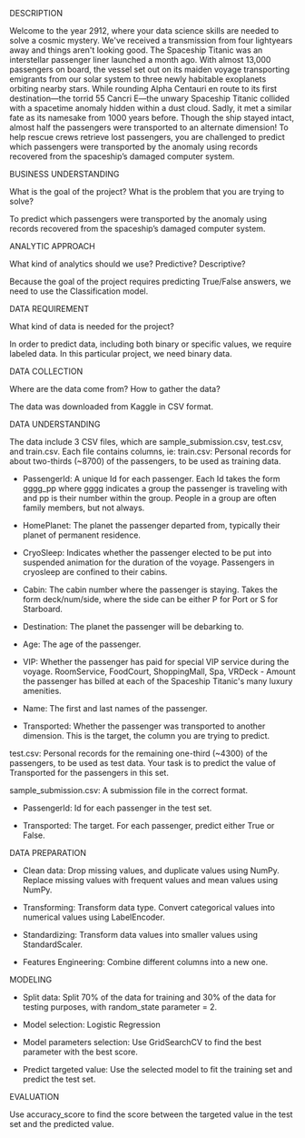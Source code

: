 DESCRIPTION

Welcome to the year 2912, where your data science skills are needed to solve a cosmic mystery. We've received a transmission from four lightyears away and things aren't looking good. The Spaceship Titanic was an interstellar passenger liner launched a month ago. With almost 13,000 passengers on board, the vessel set out on its maiden voyage transporting emigrants from our solar system to three newly habitable exoplanets orbiting nearby stars. While rounding Alpha Centauri en route to its first destination—the torrid 55 Cancri E—the unwary Spaceship Titanic collided with a spacetime anomaly hidden within a dust cloud. Sadly, it met a similar fate as its namesake from 1000 years before. Though the ship stayed intact, almost half the passengers were transported to an alternate dimension! To help rescue crews retrieve lost passengers, you are challenged to predict which passengers were transported by the anomaly using records recovered from the spaceship’s damaged computer system.

BUSINESS UNDERSTANDING

What is the goal of the project? What is the problem that you are trying to solve?

To predict which passengers were transported by the anomaly using records recovered from the spaceship’s damaged computer system.

ANALYTIC APPROACH

What kind of analytics should we use? Predictive? Descriptive?

Because the goal of the project requires predicting True/False answers, we need to use the Classification model.

DATA REQUIREMENT

What kind of data is needed for the project?

In order to predict data, including both binary or specific values, we require labeled data. In this particular project, we need binary data.

DATA COLLECTION

Where are the data come from? How to gather the data?

The data was downloaded from Kaggle in CSV format. 

DATA UNDERSTANDING 

The data include 3 CSV files, which are sample_submission.csv, test.csv, and train.csv. Each file contains columns, ie:
train.csv: Personal records for about two-thirds (~8700) of the passengers, to be used as training data.

- PassengerId: A unique Id for each passenger. Each Id takes the form gggg_pp where gggg indicates a group the passenger is traveling with and pp is their number within the group. People in a group are often family members, but not always.

- HomePlanet: The planet the passenger departed from, typically their planet of permanent residence.

- CryoSleep: Indicates whether the passenger elected to be put into suspended animation for the duration of the voyage. Passengers in cryosleep are confined to their cabins.

- Cabin: The cabin number where the passenger is staying. Takes the form deck/num/side, where the side can be either P for Port or S for Starboard.

- Destination: The planet the passenger will be debarking to.

- Age: The age of the passenger.

- VIP: Whether the passenger has paid for special VIP service during the voyage. RoomService, FoodCourt, ShoppingMall, Spa, VRDeck - Amount the passenger has billed at each of the Spaceship Titanic's
many luxury amenities.

- Name: The first and last names of the passenger.

- Transported: Whether the passenger was transported to another dimension. This is the target, the column you are trying to predict.

test.csv: Personal records for the remaining one-third (~4300) of the passengers, to be used as test data. Your task is to predict the value of Transported for the passengers in this set.

sample_submission.csv: A submission file in the correct format.

- PassengerId: Id for each passenger in the test set.

- Transported: The target. For each passenger, predict either True or False.

DATA PREPARATION

- Clean data: Drop missing values, and duplicate values using NumPy. Replace missing values with frequent values and mean values using NumPy.

- Transforming: Transform data type. Convert categorical values into numerical values using LabelEncoder.

- Standardizing: Transform data values into smaller values using StandardScaler.

- Features Engineering: Combine different columns into a new one.

MODELING

- Split data: Split 70% of the data for training and 30% of the data for testing purposes, with random_state parameter = 2.

- Model selection: Logistic Regression

- Model parameters selection: Use GridSearchCV to find the best parameter with the best score.

- Predict targeted value: Use the selected model to fit the training set and predict the test set.

EVALUATION

Use accuracy_score to find the score between the targeted value in the test set and the predicted value. 
